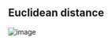 ## Euclidean distance
![image](https://github.com/pengsihua2023/Distance-calculation/assets/131550223/71435b45-efe3-4026-978b-4e356bba1989)
